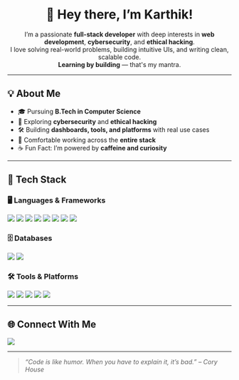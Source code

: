 <h1 align="center">👋 Hey there, I’m Karthik!</h1>

<p align="center">
I’m a passionate <strong>full-stack developer</strong> with deep interests in <strong>web development</strong>, <strong>cybersecurity</strong>, and <strong>ethical hacking</strong>.<br />
I love solving real-world problems, building intuitive UIs, and writing clean, scalable code. <br />
<b>Learning by building</b> — that's my mantra.
</p>

---

## 💡 About Me

- 🎓 Pursuing **B.Tech in Computer Science**
- 🔐 Exploring **cybersecurity** and **ethical hacking**
- 🛠️ Building **dashboards, tools, and platforms** with real use cases
- 🧠 Comfortable working across the **entire stack**
- ☕ Fun Fact: I’m powered by **caffeine and curiosity**

---

## 🧰 Tech Stack

### 🖥️ Languages & Frameworks
<p>
  <img src="https://img.shields.io/badge/-JavaScript-F7DF1E?style=for-the-badge&logo=javascript&logoColor=000" />
  <img src="https://img.shields.io/badge/-PHP-777BB4?style=for-the-badge&logo=php&logoColor=white" />
  <img src="https://img.shields.io/badge/-Python-3776AB?style=for-the-badge&logo=python&logoColor=white" />
  <img src="https://img.shields.io/badge/-Node.js-339933?style=for-the-badge&logo=node.js&logoColor=white" />
  <img src="https://img.shields.io/badge/-Laravel-FF2D20?style=for-the-badge&logo=laravel&logoColor=white" />
  <img src="https://img.shields.io/badge/-Django-092E20?style=for-the-badge&logo=django&logoColor=white" />
  <img src="https://img.shields.io/badge/-Express.js-000000?style=for-the-badge&logo=express&logoColor=white" />
  <img src="https://img.shields.io/badge/-React-20232A?style=for-the-badge&logo=react&logoColor=61DAFB" />
</p>

### 🗄️ Databases
<p>
  <img src="https://img.shields.io/badge/-MongoDB-47A248?style=for-the-badge&logo=mongodb&logoColor=white" />
  <img src="https://img.shields.io/badge/-MySQL-005C84?style=for-the-badge&logo=mysql&logoColor=white" />
</p>

### 🛠️ Tools & Platforms
<p>
  <img src="https://img.shields.io/badge/-Git-F05032?style=for-the-badge&logo=git&logoColor=white" />
  <img src="https://img.shields.io/badge/-Vite-646CFF?style=for-the-badge&logo=vite&logoColor=white" />
  <img src="https://img.shields.io/badge/-Supabase-3FCF8E?style=for-the-badge&logo=supabase&logoColor=white" />
  <img src="https://img.shields.io/badge/-Shopify-96BF48?style=for-the-badge&logo=shopify&logoColor=white" />
  <img src="https://img.shields.io/badge/-WordPress-21759B?style=for-the-badge&logo=wordpress&logoColor=white" />
</p>

---

## 🌐 Connect With Me

<p>
  <a href="https://www.linkedin.com/">
    <img src="https://img.shields.io/badge/-LinkedIn-0A66C2?style=for-the-badge&logo=linkedin&logoColor=white" />
  </a>
</p>

---

> _“Code is like humor. When you have to explain it, it’s bad.” – Cory House_
